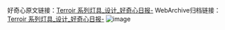 好奇心原文链接：[Terroir 系列灯具_设计_好奇心日报-](https://www.qdaily.com/articles/5543.html)
WebArchive归档链接：[Terroir 系列灯具_设计_好奇心日报-](http://web.archive.org/web/20190623164953/https://www.qdaily.com/articles/5543.html)
![image](http://ww3.sinaimg.cn/large/007d5XDply1g3whge2ltyj30u02ryqe5)